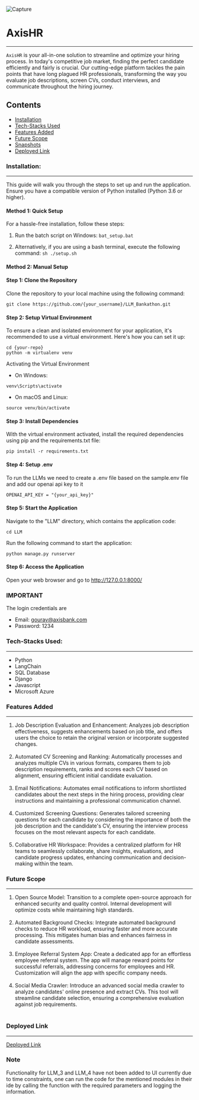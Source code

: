 ![Capture](https://res.cloudinary.com/dhhax6yae/image/upload/v1691668693/Screenshot_2023-08-10_at_5.23.53_PM_u9qny4.png)

# AxisHR
---

`AxisHR` is your all-in-one solution to streamline and optimize your hiring process. In today's competitive job market, finding the perfect candidate efficiently and fairly is crucial. Our cutting-edge platform tackles the pain points that have long plagued HR professionals, transforming the way you evaluate job descriptions, screen CVs, conduct interviews, and communicate throughout the hiring journey.

Contents
---

* [Installation](#installation)
* [Tech-Stacks Used](#tech-stacks-used)
* [Features Added](#features-added)
* [Future Scope](#future-scope)
* [Snapshots](#snapshots)
* [Deployed Link](#deployed-link)

### Installation:
---
This guide will walk you through the steps to set up and run the application. Ensure you have a compatible version of Python installed (Python 3.6 or higher).

#### Method 1: Quick Setup
For a hassle-free installation, follow these steps:
1. Run the batch script on Windows:
```bat_setup.bat ```

2. Alternatively, if you are using a bash terminal, execute the following command:
```sh ./setup.sh```

#### Method 2: Manual Setup

#### Step 1: Clone the Repository

Clone the repository to your local machine using the following command:

```
git clone https://github.com/{your_username}/LLM_Bankathon.git
```


#### Step 2: Setup Virtual Environment

To ensure a clean and isolated environment for your application, it's recommended to use a virtual environment. Here's how you can set it up:

```
cd {your-repo}
python -m virtualenv venv
```
Activating the Virtual Environment
- On Windows:
```
venv\Scripts\activate
```

- On macOS and Linux:

```
source venv/bin/activate
```

#### Step 3: Install Dependencies
With the virtual environment activated, install the required dependencies using pip and the requirements.txt file:
```
pip install -r requirements.txt
```
#### Step 4: Setup .env
To run the LLMs we need to create a .env file based on the sample.env file and add our openai api key to it 

```
OPENAI_API_KEY = "{your_api_key}"
```

#### Step 5: Start the Application
Navigate to the "LLM" directory, which contains the application code:
```
cd LLM
```

Run the following command to start the application:
```
python manage.py runserver
```

#### Step 6: Access the Application
Open your web browser and go to http://127.0.0.1:8000/ 

### IMPORTANT
The login credentials are 
- Email: gourav@axisbank.com
- Password: 1234

### Tech-Stacks Used:
---

- Python
- LangChain
- SQL Database
- Django
- Javascript
- Microsoft Azure

### Features Added
---
<ol>
<li>Job Description Evaluation and Enhancement:
Analyzes job description effectiveness, suggests enhancements based on job title, and offers users the choice to retain the original version or incorporate suggested changes.
</li></br>
<li>Automated CV Screening and Ranking:
Automatically processes and analyzes multiple CVs in various formats, compares them to job description requirements, ranks and scores each CV based on alignment, ensuring efficient initial candidate evaluation.
</li></br>
<li>Email Notifications:
Automates email notifications to inform shortlisted candidates about the next steps in the hiring process, providing clear instructions and maintaining a professional communication channel.
</li></br>
<li>Customized Screening Questions:
Generates tailored screening questions for each candidate by considering the importance of both the job description and the candidate's CV, ensuring the interview process focuses on the most relevant aspects for each candidate.
</li></br>
<li>Collaborative HR Workspace:
Provides a centralized platform for HR teams to seamlessly collaborate, share insights, evaluations, and candidate progress updates, enhancing communication and decision-making within the team.
</ol>

### Future Scope
---
<ol>
<li>Open Source Model:
Transition to a complete open-source approach for enhanced security and quality control. Internal development will optimize costs while maintaining high standards.
</li></br>
<li>Automated Background Checks:
Integrate automated background checks to reduce HR workload, ensuring faster and more accurate processing. This mitigates human bias and enhances fairness in candidate assessments.
</li></br>
<li>Employee Referral System App:
Create a dedicated app for an effortless employee referral system. The app will manage reward points for successful referrals, addressing concerns for employees and HR. Customization will align the app with specific company needs.
</li></br>
<li>Social Media Crawler:
Introduce an advanced social media crawler to analyze candidates' online presence and extract CVs. This tool will streamline candidate selection, ensuring a comprehensive evaluation against job requirements.
</li></br>
</ol>

### Deployed Link 
---

[Deployed Link](http://52.255.177.160)

### Note 

Functionality for LLM_3 and LLM_4 have not been added to UI currently due to time constraints, one can run the code for the mentioned modules in their ide by calling the function with the required parameters and logging the information.
